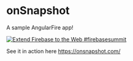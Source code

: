 # onSnapshot

A sample AngularFire app!

[![Extend Firebase to the Web #firebasesummit](https://img.youtube.com/vi/puUqJTJVz5A/0.jpg)](https://www.youtube.com/watch?v=puUqJTJVz5A)

See it in action here https://onsnapshot.com/
